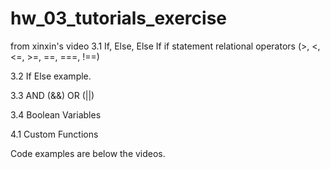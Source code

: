 # hw_03_tutorials_exercise
from xinxin's video
3.1 If, Else, Else If
if statement
relational operators (>, <, <=, >=, ==, ===, !==)


3.2 If Else example.


3.3 AND (&&) OR (||)


3.4 Boolean Variables


4.1 Custom Functions


Code examples are below the videos.
